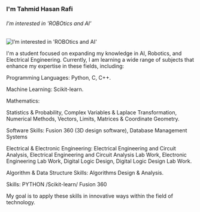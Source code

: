 ### I'm Tahmid Hasan Rafi
###### I’m interested in 'ROBOtics and AI'
![ I’m interested in 'ROBOtics and AI'](https://scontent.fdac24-5.fna.fbcdn.net/v/t39.30808-6/394605155_867546094828140_1313662272322081309_n.jpg?_nc_cat=102&ccb=1-7&_nc_sid=86c6b0&_nc_eui2=AeE3lxYiWdsZlMwV7C_Tc79OS8YmDRuIFOJLxiYNG4gU4krVVDZZO1NmX_AnxTJNL8vxmzqe13VsWnDnCguGJNXL&_nc_ohc=09MEYVzyx3UQ7kNvgEac3J8&_nc_ht=scontent.fdac24-5.fna&_nc_gid=AjnLgF06eNxD4lsXoa2p1Co&oh=00_AYCc37UoGTjX93Au4rPmHew2cnPo6NMY7CWriq3O0CjG2Q&oe=6702BFA8)

I'm a student focused on expanding my knowledge in AI, Robotics, and Electrical Engineering. Currently, I am learning a wide range of subjects that enhance my expertise in these fields, including:

Programming Languages:
Python,
C,
C++.

Machine Learning:
Scikit-learn.

Mathematics:

Statistics & Probability,
Complex Variables & Laplace Transformation,
Numerical Methods,
Vectors, Limits, Matrices & Coordinate Geometry.

Software Skills:
Fusion 360 (3D design software),
Database Management Systems

Electrical & Electronic Engineering:
Electrical Engineering and Circuit Analysis,
Electrical Engineering and Circuit Analysis Lab Work,
Electronic Engineering Lab Work,
Digital Logic Design,
Digital Logic Design Lab Work.

Algorithm & Data Structure Skills:
Algorithms Design & Analysis.

Skills: PYTHON /Scikit-learn/ Fusion 360

My goal is to apply these skills in innovative ways within the field of technology.
  

